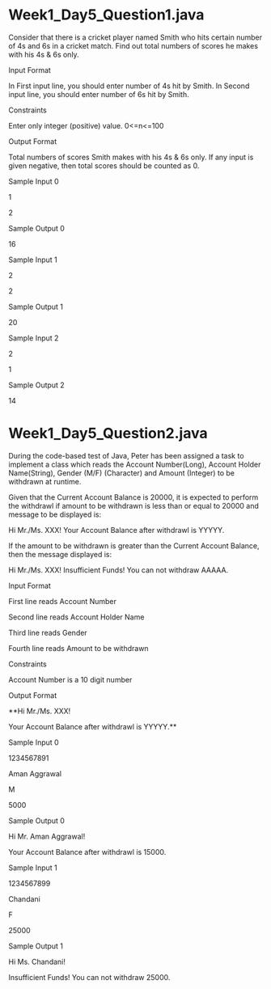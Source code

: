 # Week1_Day5_Question1.java

Consider that there is a cricket player named Smith who hits certain number of 4s and 6s in a cricket match. Find out total numbers of scores he makes with his 4s & 6s only.

Input Format

In First input line, you should enter number of 4s hit by Smith. In Second input line, you should enter number of 6s hit by Smith.

Constraints

Enter only integer (positive) value. 0<=n<=100

Output Format

Total numbers of scores Smith makes with his 4s & 6s only. If any input is given negative, then total scores should be counted as 0.

Sample Input 0

1

2

Sample Output 0

16

Sample Input 1

2

2

Sample Output 1

20

Sample Input 2

2

1

Sample Output 2

14

# Week1_Day5_Question2.java

During the code-based test of Java, Peter has been assigned a task to implement a class which reads the Account Number(Long), Account Holder Name(String), Gender (M/F) (Character) and Amount (Integer) to be withdrawn at runtime.

Given that the Current Account Balance is 20000, it is expected to perform the withdrawl if amount to be withdrawn is less than or equal to 20000 and message to be displayed is:

Hi Mr./Ms. XXX! Your Account Balance after withdrawl is YYYYY.

If the amount to be withdrawn is greater than the Current Account Balance, then the message displayed is:

Hi Mr./Ms. XXX! Insufficient Funds! You can not withdraw AAAAA.

Input Format

First line reads Account Number

Second line reads Account Holder Name

Third line reads Gender

Fourth line reads Amount to be withdrawn

Constraints

Account Number is a 10 digit number

Output Format

**Hi Mr./Ms. XXX!

Your Account Balance after withdrawl is YYYYY.**

Sample Input 0

1234567891

Aman Aggrawal

M

5000

Sample Output 0

Hi Mr. Aman Aggrawal!

Your Account Balance after withdrawl is 15000.

Sample Input 1

1234567899

Chandani

F

25000

Sample Output 1

Hi Ms. Chandani!

Insufficient Funds! You can not withdraw 25000.
